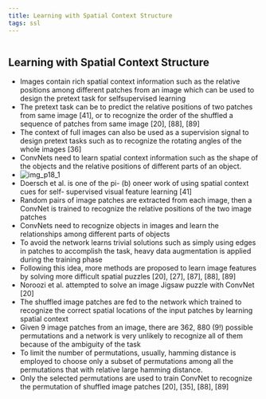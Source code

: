```yaml
---
title: Learning with Spatial Context Structure
tags: ssl
---
```

```toc
```
## Learning with Spatial Context Structure
- Images contain rich spatial context information such as the relative positions among different patches from an image which can be used to design the pretext task for selfsupervised learning 
- The pretext task can be to predict the relative positions of two patches from same image [41], or to recognize the order of the shuffled a sequence of patches from same image [20], [88], [89] 
- The context of full images can also be used as a supervision signal to design pretext tasks such as to recognize the rotating angles of the whole images [36] 
- ConvNets need to learn spatial context information such as the shape of the objects and the relative positions of different parts of an object.  
- ![img_p18_1](img_p18_1.png) 
- Doersch et al. is one of the pi- (b) oneer work of using spatial context cues for self- supervised visual feature learning [41] 
- Random pairs of image patches are extracted from each image, then a ConvNet is trained to recognize the relative positions of the two image patches 
- ConvNets need to recognize objects in images and learn the relationships among different parts of objects 
- To avoid the network learns trivial solutions such as simply using edges in patches to accomplish the task, heavy data augmentation is applied during the training phase 
- Following this idea, more methods are proposed to learn image features by solving more difficult spatial puzzles [20], [27], [87], [88], [89] 
- Noroozi et al. attempted to solve an image Jigsaw puzzle with ConvNet [20] 
- The shuffled image patches are fed to the network which trained to recognize the correct spatial locations of the input patches by learning spatial context 
- Given 9 image patches from an image, there are 362, 880 (9!) possible permutations and a network is very unlikely to recognize all of them because of the ambiguity of the task 
- To limit the number of permutations, usually, hamming distance is employed to choose only a subset of permutations among all the permutations that with relative large hamming distance. 
- Only the selected permutations are used to train ConvNet to recognize the permutation of shuffled image patches [20], [35], [88], [89]



